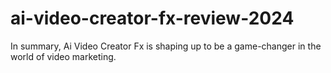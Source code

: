 # ai-video-creator-fx-review-2024
In summary, Ai Video Creator Fx is shaping up to be a game-changer in the world of video marketing.
